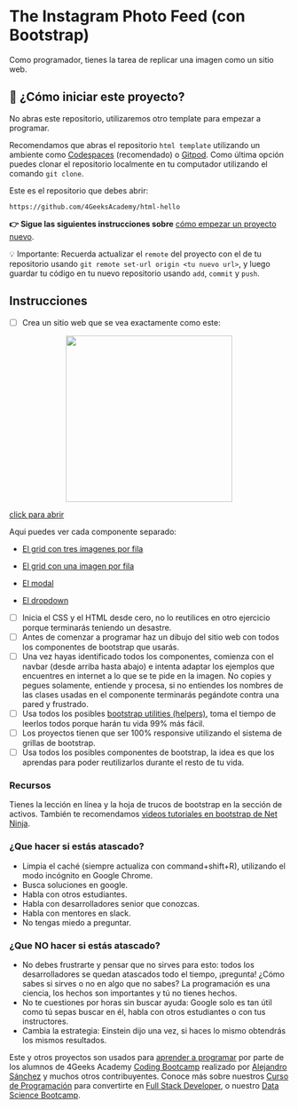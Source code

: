 <!-- hide -->
# The Instagram Photo Feed (con Bootstrap)
<!-- endhide -->
Como programador, tienes la tarea de replicar una imagen como un sitio web.

## 🌱  ¿Cómo iniciar este proyecto?

No abras este repositorio, utilizaremos otro template para empezar a programar.

Recomendamos que abras el repositorio `html template` utilizando un ambiente como [Codespaces](https://4geeks.com/lesson/what-is-github-codespaces) (recomendado) o [Gitpod](https://4geeks.com/lesson/how-to-use-gitpod). Como última opción puedes clonar el repositorio localmente en tu computador utilizando el comando `git clone`.

Este es el repositorio que debes abrir:

```
https://github.com/4GeeksAcademy/html-hello
```

**👉 Sigue las siguientes instrucciones sobre** [cómo empezar un proyecto nuevo](https://4geeks.com/lesson/how-to-start-a-project).

💡 Importante: Recuerda actualizar el `remote` del proyecto con el de tu repositorio usando `git remote set-url origin <tu nuevo url>`, y luego guardar tu código en tu nuevo repositorio usando `add`, `commit` y `push`.

## Instrucciones

- [ ] Crea un sitio web que se vea exactamente como este:

<p align="center">
<img height="300" src="https://github.com/breatheco-de/exercise-instagram-feed-bootstrap/blob/master/assets/preview.gif?raw=true?raw=true" />

[click para abrir](https://github.com/breatheco-de/exercise-instagram-feed-bootstrap/blob/master/assets/preview.gif?raw=true?raw=true)

Aqui puedes ver cada componente separado:

+ [El grid con tres imagenes por fila](https://github.com/breatheco-de/exercise-instagram-feed-bootstrap/blob/master/assets/preview1.png?raw=true?raw=true)

+ [El grid con una imagen por fila](https://github.com/breatheco-de/exercise-instagram-feed-bootstrap/blob/master/assets/preview2.png?raw=true?raw=true)

+ [El modal](https://github.com/breatheco-de/exercise-instagram-feed-bootstrap/blob/master/assets/preview3.png?raw=true?raw=true)

+ [El dropdown](https://github.com/breatheco-de/exercise-instagram-feed-bootstrap/blob/master/assets/preview4.png?raw=true?raw=true)

</p>

- [ ] Inicia el CSS y el HTML desde cero, no lo reutilices en otro ejercicio porque terminarás teniendo un desastre.
- [ ] Antes de comenzar a programar haz un dibujo del sitio web con todos los componentes de bootstrap que usarás.
- [ ] Una vez hayas identificado todos los componentes, comienza con el navbar (desde arriba hasta abajo) e intenta adaptar los ejemplos que encuentres en internet a lo que se te pide en la imagen. No copies y pegues solamente, entiende y procesa, si no entiendes los nombres de las clases usadas en el componente terminarás pegándote contra una pared y frustrado.
- [ ] Usa todos los posibles [bootstrap utilities (helpers)](https://getbootstrap.com/docs/5.1/layout/utilities/), toma el tiempo de leerlos todos porque harán tu vida 99% más fácil.
- [ ] Los proyectos tienen que ser 100% responsive utilizando el sistema de grillas de bootstrap.
- [ ] Usa todos los posibles componentes de bootstrap, la idea es que los aprendas para poder reutilizarlos durante el resto de tu vida.

### Recursos

Tienes la lección en línea y la hoja de trucos de bootstrap en la sección de activos. También te recomendamos [videos tutoriales en bootstrap de Net Ninja](https://www.youtube.com/watch?v=QAgrHLtG1Yk).

### ¿Que hacer si estás atascado?


- Limpia el  caché (siempre actualiza con command+shift+R), utilizando el modo incógnito en Google Chrome. 
- Busca soluciones en google. 
- Habla con otros estudiantes. 
- Habla con desarrolladores senior que conozcas. 
- Habla con mentores en slack.
- No tengas miedo a preguntar. 

### ¿Que **NO** hacer si estás atascado?

- No debes frustrarte y pensar que no sirves para esto: todos los desarrolladores se quedan atascados todo el tiempo, ¡pregunta! ¿Cómo sabes si sirves o no en algo que no sabes? 
La programación es una ciencia, los hechos son importantes y tú no tienes hechos.
- No te cuestiones por horas sin buscar ayuda: Google solo es tan útil como tú sepas buscar en él, habla con otros estudiantes o con tus instructores.
- Cambia la estrategia: Einstein dijo una vez, si haces lo mismo obtendrás los mismos resultados.

Este y otros proyectos son usados para [aprender a programar](https://4geeksacademy.com/es/aprender-a-programar/aprender-a-programar-desde-cero) por parte de los alumnos de 4Geeks Academy [Coding Bootcamp](https://4geeksacademy.com/us/coding-bootcamp) realizado por [Alejandro Sánchez](https://twitter.com/alesanchezr) y muchos otros contribuyentes. Conoce más sobre nuestros [Curso de Programación](https://4geeksacademy.com/es/curso-de-programacion-desde-cero?lang=es) para convertirte en [Full Stack Developer](https://4geeksacademy.com/es/coding-bootcamps/desarrollador-full-stack/?lang=es), o nuestro [Data Science Bootcamp](https://4geeksacademy.com/es/coding-bootcamps/curso-datascience-machine-learning).
